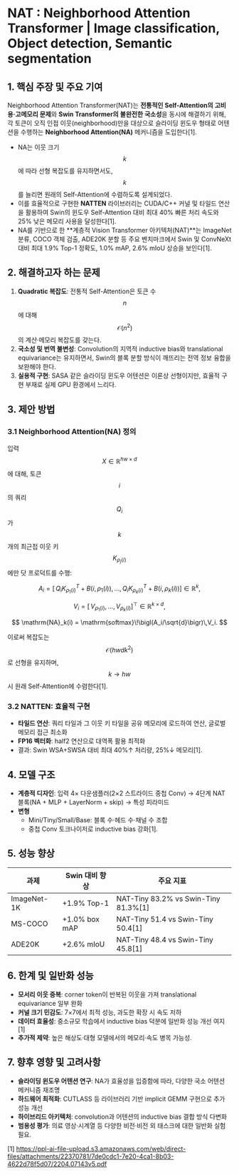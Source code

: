 # NAT : Neighborhood Attention Transformer | Image classification, Object detection, Semantic segmentation

## 1. 핵심 주장 및 주요 기여  
Neighborhood Attention Transformer(NAT)는 **전통적인 Self-Attention의 고비용·고메모리 문제**와 **Swin Transformer의 불완전한 국소성**을 동시에 해결하기 위해, 각 토큰이 오직 인접 이웃(neighborhood)만을 대상으로 슬라이딩 윈도우 형태로 어텐션을 수행하는 **Neighborhood Attention(NA)** 메커니즘을 도입한다[1].  
- NA는 이웃 크기 $$k$$에 따라 선형 복잡도를 유지하면서도, $$k$$를 늘리면 원래의 Self-Attention에 수렴하도록 설계되었다.  
- 이를 효율적으로 구현한 **NATTEN** 라이브러리는 CUDA/C++ 커널 및 타일드 연산을 활용하여 Swin의 윈도우 Self-Attention 대비 최대 40% 빠른 처리 속도와 25% 낮은 메모리 사용을 달성한다[1].  
- NA를 기반으로 한 **계층적 Vision Transformer 아키텍처(NAT)**는 ImageNet 분류, COCO 객체 검출, ADE20K 분할 등 주요 벤치마크에서 Swin 및 ConvNeXt 대비 최대 1.9% Top-1 정확도, 1.0% mAP, 2.6% mIoU 상승을 보인다[1].

## 2. 해결하고자 하는 문제  
1. **Quadratic 복잡도**: 전통적 Self-Attention은 토큰 수 $$n$$에 대해 $$\mathcal{O}(n^2)$$의 계산·메모리 복잡도를 갖는다.  
2. **국소성 및 번역 불변성**: Convolution의 지역적 inductive bias와 translational equivariance는 유지하면서, Swin의 블록 분할 방식이 깨뜨리는 전역 정보 융합을 보완해야 한다.  
3. **실용적 구현**: SASA 같은 슬라이딩 윈도우 어텐션은 이론상 선형이지만, 효율적 구현 부재로 실제 GPU 환경에서 느리다.

## 3. 제안 방법  
### 3.1 Neighborhood Attention(NA) 정의  
입력 $$X\in\mathbb{R}^{hw\times d}$$에 대해, 토큰 $$i$$의 쿼리 $$Q_i$$가 $$k$$개의 최근접 이웃 키 $$K_{\rho_j(i)}$$에만 닷 프로덕트를 수행:  

$$
A_i = \bigl[\,Q_iK^T_{\rho_1(i)} + B(i,\rho_1(i)),\,\dots,\,Q_iK^T_{\rho_k(i)} + B(i,\rho_k(i))\bigr]\in\mathbb{R}^{k},
$$  

$$
V_i = [\,V_{\rho_1(i)},\dots,V_{\rho_k(i)}]^\top\in\mathbb{R}^{k\times d},
$$  

$$
\mathrm{NA}_k(i) = \mathrm{softmax}\!\bigl(A_i/\sqrt{d}\bigr)\,V_i.
$$  

이로써 복잡도는 $$\mathcal{O}(hwdk^2)$$로 선형을 유지하며, $$k\to hw$$ 시 원래 Self-Attention에 수렴한다[1].

### 3.2 NATTEN: 효율적 구현  
- **타일드 연산**: 쿼리 타일과 그 이웃 키 타일을 공유 메모리에 로드하여 연산, 글로벌 메모리 접근 최소화  
- **FP16 벡터화**: half2 연산으로 대역폭 활용 최적화  
- 결과: Swin WSA+SWSA 대비 최대 40%↑ 처리량, 25%↓ 메모리[1].

## 4. 모델 구조  
- **계층적 디자인**: 입력 4× 다운샘플러(2×2 스트라이드 중첩 Conv) → 4단계 NAT 블록(NA + MLP + LayerNorm + skip) → 특성 피라미드  
- **변형**  
  - Mini/Tiny/Small/Base: 블록 수·헤드 수·채널 수 조합  
  - 중첩 Conv 토크나이저로 inductive bias 강화[1].

## 5. 성능 향상  
| 과제          | Swin 대비 향상               | 주요 지표                                   |
|--------------|-----------------------------|---------------------------------------------|
| ImageNet-1K  | +1.9% Top-1                 | NAT-Tiny 83.2% vs Swin-Tiny 81.3%[1]         |
| MS-COCO      | +1.0% box mAP               | NAT-Tiny 51.4 vs Swin-Tiny 50.4[1]           |
| ADE20K       | +2.6% mIoU                  | NAT-Tiny 48.4 vs Swin-Tiny 45.8[1]           |

## 6. 한계 및 일반화 성능  
- **모서리 이웃 중복**: corner token이 반복된 이웃을 가져 translational equivariance 일부 완화  
- **커널 크기 민감도**: 7×7에서 최적 성능, 과도한 확장 시 속도 저하  
- **데이터 효율성**: 중소규모 학습에서 inductive bias 덕분에 일반화 성능 개선 여지[1]  
- **추가적 제약**: 높은 해상도·대형 모델에서의 메모리·속도 병목 가능성.

## 7. 향후 영향 및 고려사항  
- **슬라이딩 윈도우 어텐션 연구**: NA가 효율성을 입증함에 따라, 다양한 국소 어텐션 메커니즘 재조명  
- **하드웨어 최적화**: CUTLASS 등 라이브러리 기반 implicit GEMM 구현으로 추가 성능 개선  
- **하이브리드 아키텍처**: convolution과 어텐션의 inductive bias 결합 방식 다변화  
- **범용성 평가**: 의료 영상·시계열 등 다양한 비전·비전 외 태스크에 대한 일반화 실험 필요.

[1] https://ppl-ai-file-upload.s3.amazonaws.com/web/direct-files/attachments/22370781/7de0cdc1-7e20-4ca1-8b03-4622d78f5d07/2204.07143v5.pdf
